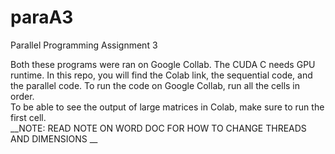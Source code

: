# paraA3
Parallel Programming Assignment 3

Both these programs were ran on Google Collab. 
The CUDA C needs GPU runtime.
In this repo, you will find the Colab link, the sequential code, and the parallel code. 
To run the code on Google Collab, run all the cells in order.
<br>
To be able to see the output of large matrices in Colab, make sure to run the first cell.
<br>__NOTE: READ NOTE ON WORD DOC FOR HOW TO CHANGE THREADS AND DIMENSIONS __<br> 
